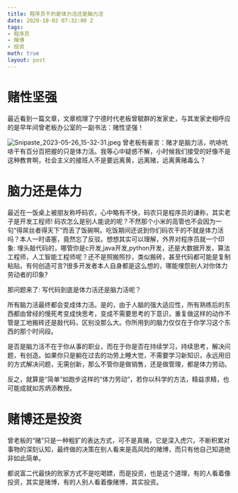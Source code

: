 ```yaml
---
title: 程序员干的是体力活还是脑力活
date: 2020-10-02 07:32:00 Z
tags:
- 程序员
- 赌博
- 投资
math: true
layout: post
---
```


# 赌性坚强

最近看到一篇文章，文章梳理了宁德时代老板曾毓群的发家史，与其发家史相呼应的是早年间曾老板办公室的一副书法：赌性坚强！

![Snipaste_2023-05-26_15-32-31.jpeg](/uploads/Snipaste_2023-05-26_15-32-31.jpeg)
曾老板有豪言：赌才是脑力活，吭哧吭哧干有百分百把握的只是体力活。我等心中疑惑不解，小时候我们接受的好像不是这种教育啊，社会主义的接班人不是要远离黄，远离赌，远离黄赌毒么？
# 脑力还是体力

最近在一饭桌上被朋友称呼码农，心中略有不快，码农只是程序员的谦称，其实老子是开发工程师! 码农怎么是别人能说的呢？不然那个小米的高管也不会因为一句“得屌丝者得天下”而丢了饭碗啊。吃饭期间还说到你们码农干的不就是体力活吗？本人一时语塞，竟然忘了反驳。想想其实可以理解，外界对程序员就一个印象: 埋头敲代码的，哪管你是c开发,java开发,python开发，还是大数据开发，算法工程师，人工智能工程师呢？还不是照搬照抄，类似搬砖，甚至代码都可能是复制粘贴，有何创造可言?很多开发者本人自身都是这么想的，哪能埋怨别人对你体力劳动者的印象?

那问题来了: 写代码到底是体力活还是脑力活呢？

所有脑力活最终都会变成体力活。是的，由于人脑的强大适应性，所有熟练后的东西都由曾经的慢死考变成快思考，变成不需要思考的下意识，重复做这样的动作不管是工地搬砖还是敲代码，区别没那么大。你所用到的脑力仅仅在于你学习这个东西的那个时间段。

是否是脑力活不在于你从事的职业，而在于你是否在持续学习，持续思考，解决问题，有创造。如果你只是躺在过去的功劳上睡大觉，不需要学习新知识，永远用旧的方式解决问题，无需创新，那么不管你是做销售，还是做管理，都是体力劳动。

反之，就算是“简单”如跑步这样的“体力劳动”，若你以科学的方法，精益求精，也可能成就如苏炳添教授。
# 赌博还是投资

曾老板的“赌”只是一种粗犷的表达方式，可不是真赌，它是深入虎穴，不断积累对事物的深刻认知，最终做的决策在别人看来是高风险的赌博，而只有他自己知道绝非如此简单。

都说富二代最快的败家方式不是吃喝嫖，而是投资，也是这个道理，有的人看着像投资，其实是赌博，有的人别人看着像赌博，其实投资。